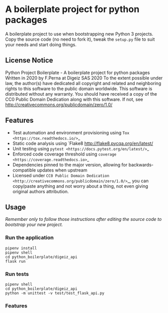 A boilerplate project for python packages
=========================================

A boilerplate project to use when bootstrapping new Python 3 projects.
Copy the source code (no need to fork it), tweak the ``setup.py`` file to suit your needs and start doing things.


License Notice
--------------
Python Project Boilerplate - A boilerplate project for python packages
Written in 2020 by F.Perna at Digeiz SAS 2020
To the extent possible under law, the author(s) have dedicated all copyright
and related and neighboring rights to this software to the public domain
worldwide. This software is distributed without any warranty.
You should have received a copy of the CC0 Public Domain Dedication along
with this software. If not, see
<http://creativecommons.org/publicdomain/zero/1.0/>


Features
--------

* Test automation and environment provisioning using `Tox <https://tox.readthedocs.io/>`_
* Static code analysis using `Flake8 <http://flake8.pycqa.org/en/latest/>
* Unit testing using `pytest <https://docs.pytest.org/en/latest/>`_
* Enforced code coverage threshold using `coverage <https://coverage.readthedocs.io>`_
* Dependencies pinned to the major version, allowing for backwards-compatible updates when upstream
* Licensed under `CC0 Public Domain Dedication <http://creativecommons.org/publicdomain/zero/1.0/>`_,
  you can copy/paste anything and not worry about a thing, not even giving original authors attribution.

Usage
-----

*Remember only to follow those instructions after editing the source code to bootstrap your new
project.*


### Run the application

```shell
pipenv install
pipenv shell
cd python_boilerplate/digeiz_api
flask run
```

### Run tests

```shell
pipenv shell
cd python_boilerplate/digeiz_api
python -m unittest -v test/test_flask_api.py
```

### Features